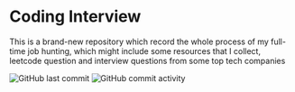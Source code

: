 # Coding Interview
This is a brand-new repository which record the whole process of my full-time job hunting, which might include some resources that I collect, leetcode question and interview questions from some top tech companies

![GitHub last commit](https://img.shields.io/github/last-commit/weilingao/movie-website)
![GitHub commit activity](https://img.shields.io/github/commit-activity/w/weilingao/movie-website)